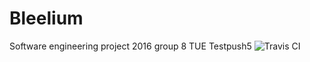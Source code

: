 # Bleelium
Software engineering project 2016 group 8 TUE
Testpush5
![Travis CI](https://travis-ci.org/Vaults/Bleelium.svg?branch=master)
